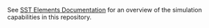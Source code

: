 See [SST Elements Documentation](http://sst-simulator.org/SSTPages/SSTDeveloperElementSummaryInfo/) for an overview of the simulation capabilities in this repository.
